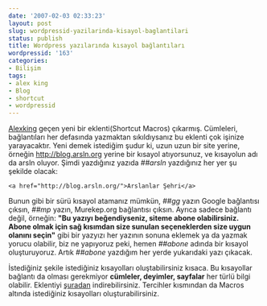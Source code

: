 ```yaml
---
date: '2007-02-03 02:33:23'
layout: post
slug: wordpressid-yazilarinda-kisayol-baglantilari
status: publish
title: Wordpress yazılarında kısayol bağlantıları
wordpressid: '163'
categories:
- Bilişim
tags:
- alex king
- Blog
- shortcut
- wordpressid
---
```


[Alexking](http://alexking.org/) geçen yeni bir eklenti(Shortcut Macros) çıkarmış. Cümleleri, bağlantıları her defasında yazmaktan sıkıldıysanız bu eklenti çok işinize yarayacaktır.  Yeni demek istediğim şudur ki,  uzun uzun bir site yerine, örneğin http://blog.arsln.org yerine bir kısayol atıyorsunuz, ve kısayolun adı da arsln oluyor. Şimdi yazdığınız yazıda _##arsln_ yazdığınız her yer şu şekilde olacak:

`<a href="http://blog.arsln.org/">Arslanlar Şehri</a>`

Bunun gibi bir sürü kısayol atamanız mümkün, _##gg_ yazın Google bağlantısı çıksın, _##mp_ yazın, Murekep.org bağlantısı çıksın. Ayrıca sadece bağlantı değil, örneğin: **"Bu yazıyı beğendiyseniz, siteme abone olabilirsiniz. Abone olmak için sağ kısımdan size sunulan seçeneklerden size uygun olanını seçin"** gibi bir yazyızı her yazının sonuna eklemek ya da yazmak yorucu olabilir, biz ne yapıyoruz peki, hemen  _##abone_ adında bir kısayol oluşturuyoruz. Artık _##abone_ yazdığım her yerde yukarıdaki yazı çıkacak.

İstediğiniz şekile istediğiniz kısayolları oluştabilirsiniz kısaca. Bu kısayollar bağlantı da olması gerekmiyor **cümleler, deyimler, sayfalar** her türlü bilgi olabilir. Eklentiyi [şuradan](http://alexking.org/blog/2007/01/30/shortcut-macros-10) indirebilirsiniz. Tercihler kısmından da Macros altında istediğiniz kısayolları oluşturabilirsiniz.
